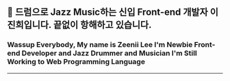 ## 🥁 드럼으로 Jazz Music하는 신입 Front-end 개발자 이진희입니다.   끝없이 항해하고 있습니다. 

### Wassup Everybody, My name is Zeenii Lee   I'm Newbie Front-end Developer and Jazz Drummer and Musician   I'm Still Working to Web Programming Language

---------------------------




<!--
**JinHeeZeeniiLee/JinHeeZeeniiLee** is a ✨ _special_ ✨ repository because its `README.md` (this file) appears on your GitHub profile.

Here are some ideas to get you started:

- 🔭 I’m currently working on ...
- 🌱 I’m currently learning ...
- 👯 I’m looking to collaborate on ...
- 🤔 I’m looking for help with ...
- 💬 Ask me about ...
- 📫 How to reach me: ...
- 😄 Pronouns: ...
- ⚡ Fun fact: ...
-->
